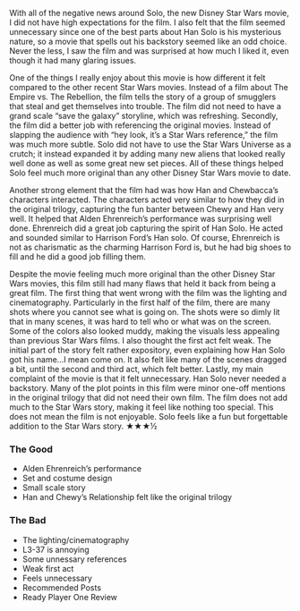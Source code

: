 With all of the negative news around Solo, the new Disney Star Wars movie, I did not have high expectations for the film. I also felt that the film seemed unnecessary since one of the best parts about Han Solo is his mysterious nature, so a movie that spells out his backstory seemed like an odd choice. Never the less, I saw the film and was surprised at how much I liked it, even though it had many glaring issues.

One of the things I really enjoy about this movie is how different it felt compared to the other recent Star Wars movies. Instead of a film about The Empire vs. The Rebellion, the film tells the story of a group of smugglers that steal and get themselves into trouble. The film did not need to have a grand scale “save the galaxy” storyline, which was refreshing. Secondly, the film did a better job with referencing the original movies. Instead of slapping the audience with “hey look, it’s a Star Wars reference,” the film was much more subtle. Solo did not have to use the Star Wars Universe as a crutch; it instead expanded it by adding many new aliens that looked really well done as well as some great new set pieces. All of these things helped Solo feel much more original than any other Disney Star Wars movie to date.

Another strong element that the film had was how Han and Chewbacca’s characters interacted. The characters acted very similar to how they did in the original trilogy, capturing the fun banter between Chewy and Han very well. It helped that Alden Ehrenreich’s performance was surprising well done. Ehrenreich did a great job capturing the spirit of Han Solo. He acted and sounded similar to Harrison Ford’s Han solo. Of course, Ehrenreich is not as charismatic as the charming Harrison Ford is, but he had big shoes to fill and he did a good job filling them.

Despite the movie feeling much more original than the other Disney Star Wars movies, this film still had many flaws that held it back from being a great film. The first thing that went wrong with the film was the lighting and cinematography. Particularly in the first half of the film, there are many shots where you cannot see what is going on. The shots were so dimly lit that in many scenes, it was hard to tell who or what was on the screen. Some of the colors also looked muddy, making the visuals less appealing than previous Star Wars films. I also thought the first act felt weak. The initial part of the story felt rather expository, even explaining how Han Solo got his name…I mean come on. It also felt like many of the scenes dragged a bit, until the second and third act, which felt better. Lastly, my main complaint of the movie is that it felt unnecessary. Han Solo never needed a backstory. Many of the plot points in this film were minor one-off mentions in the original trilogy that did not need their own film. The film does not add much to the Star Wars story, making it feel like nothing too special. This does not mean the film is not enjoyable. Solo feels like a fun but forgettable addition to the Star Wars story. ★★★½

### The Good ###
* Alden Ehrenreich’s performance
* Set and costume design
* Small scale story
* Han and Chewy’s Relationship felt like the original trilogy

### The Bad ###
* The lighting/cinematography
* L3-37 is annoying
* Some unnessary references
* Weak first act
* Feels unnecessary
* Recommended Posts
* Ready Player One Review